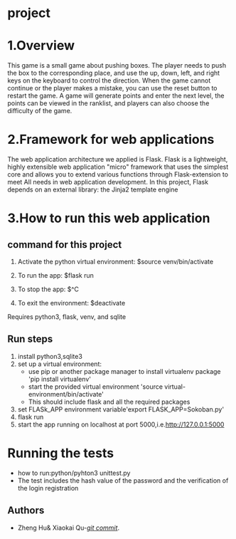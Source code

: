 # project

# 1.Overview
This game is a small game about pushing boxes. The player needs to push the box to the corresponding place, and use the up, down, left, and right keys on the keyboard to control the direction. When the game cannot continue or the player makes a mistake, you can use the reset button to restart the game. A game will generate points and enter the next level, the points can be viewed in the ranklist, and players can also choose the difficulty of the game.


# 2.Framework for web applications
The web application architecture we applied is Flask. Flask is a lightweight, highly extensible web application "micro" framework that uses the simplest core and allows you to extend various functions through Flask-extension to meet All needs in web application development. In this project, Flask depends on an external library: the Jinja2 template engine

# 3.How to run this web application
## command for this project
1. Activate the python virtual environment: $source venv/bin/activate

2. To run the app: $flask run

3. To stop the app: $^C

4. To exit the environment: $deactivate

Requires python3, flask, venv, and sqlite
## Run steps
1. install python3,sqlite3
2. set up a virtual environment:
    + use pip or another package manager to install virtualenv package 'pip install virtualenv'
    + start the provided virtual environment 'source virtual-environment/bin/activate'
    + This should include flask and all the required packages
3. set FLASk_APP environment variable'export FLASK_APP=Sokoban.py'
4. flask run
5. start the app running on localhost at port 5000,i.e.http://127.0.0.1:5000




# Running the tests
* how to run:python/pyhton3 unittest.py
* The test includes the hash value of the password and the verification of the login registration


## Authors 
* Zheng Hu& Xiaokai Qu-*[git commit](https://github.com/Charlie-Hu/project2/blob/main/commit.txt)*.
